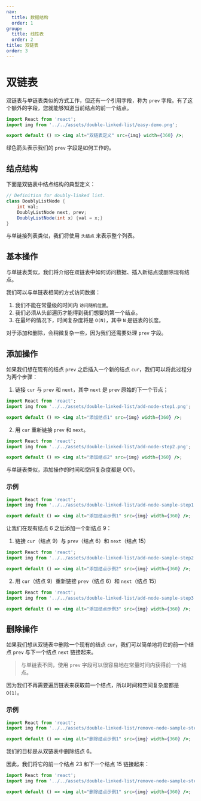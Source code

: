 ```yaml
---
nav:
  title: 数据结构
  order: 1
group:
  title: 线性表
  order: 2
title: 双链表
order: 3
---
```


# 双链表

双链表与单链表类似的方式工作，但还有一个引用字段，称为 `prev` 字段。有了这个额外的字段，您就能够知道当前结点的前一个结点。

```jsx | inline
import React from 'react';
import img from '../../assets/double-linked-list/easy-demo.png';

export default () => <img alt="双链表定义" src={img} width={360} />;
```

绿色箭头表示我们的 `prev` 字段是如何工作的。

## 结点结构

下面是双链表中结点结构的典型定义：

```java
// Definition for doubly-linked list.
class DoublyListNode {
    int val;
    DoublyListNode next, prev;
    DoublyListNode(int x) {val = x;}
}
```

与单链接列表类似，我们将使用 `头结点` 来表示整个列表。

## 基本操作

与单链表类似，我们将介绍在双链表中如何访问数据、插入新结点或删除现有结点。

我们可以与单链表相同的方式访问数据：

1. 我们不能在常量级的时间内 `访问随机位置`。
2. 我们必须从头部遍历才能得到我们想要的第一个结点。
3. 在最坏的情况下，时间复杂度将是 `O(N)`，其中 `N` 是链表的长度。

对于添加和删除，会稍微复杂一些，因为我们还需要处理 `prev` 字段。

## 添加操作

如果我们想在现有的结点 `prev` 之后插入一个新的结点 `cur`，我们可以将此过程分为两个步骤：

1. 链接 `cur` 与 `prev` 和 `next`，其中 `next` 是 `prev` 原始的下一个节点；

```jsx | inline
import React from 'react';
import img from '../../assets/double-linked-list/add-node-step1.png';

export default () => <img alt="添加结点1" src={img} width={360} />;
```

2. 用 `cur` 重新链接 `prev` 和 `next`。

```jsx | inline
import React from 'react';
import img from '../../assets/double-linked-list/add-node-step2.png';

export default () => <img alt="添加结点2" src={img} width={360} />;
```

与单链表类似，添加操作的时间和空间复杂度都是 O(1)。

### 示例

```jsx | inline
import React from 'react';
import img from '../../assets/double-linked-list/add-node-sample-step1.png';

export default () => <img alt="添加结点示例1" src={img} width={360} />;
```

让我们在现有结点 6 之后添加一个新结点 9：

1. 链接 `cur`（结点 9）与 `prev`（结点 6）和 `next`（结点 15）

```jsx | inline
import React from 'react';
import img from '../../assets/double-linked-list/add-node-sample-step2.png';

export default () => <img alt="添加结点示例2" src={img} width={360} />;
```

2. 用 `cur`（结点 9）重新链接 `prev`（结点 6）和 `next`（结点 15）

```jsx | inline
import React from 'react';
import img from '../../assets/double-linked-list/add-node-sample-step3.png';

export default () => <img alt="添加结点示例3" src={img} width={360} />;
```

## 删除操作

如果我们想从双链表中删除一个现有的结点 `cur`，我们可以简单地将它的前一个结点 `prev` 与下一个结点 `next` 链接起来。

> 与单链表不同，使用 `prev` 字段可以很容易地在常量时间内获得前一个结点。

因为我们不再需要遍历链表来获取前一个结点，所以时间和空间复杂度都是 `O(1)`。

### 示例

```jsx | inline
import React from 'react';
import img from '../../assets/double-linked-list/remove-node-sample-step1.png';

export default () => <img alt="删除结点示例1" src={img} width={360} />;
```

我们的目标是从双链表中删除结点 6。

因此，我们将它的前一个结点 23 和下一个结点 15 链接起来：

```jsx | inline
import React from 'react';
import img from '../../assets/double-linked-list/remove-node-sample-step2.png';

export default () => <img alt="删除结点示例1" src={img} width={360} />;
```
